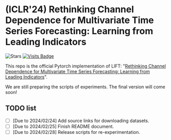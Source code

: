 # (ICLR'24) Rethinking Channel Dependence for Multivariate Time Series Forecasting: Learning from Leading Indicators
![Stars](https://img.shields.io/github/stars/SJTU-Quant/LIFT)
[![Visits Badge](https://badges.pufler.dev/visits/SJTU-Quant/LIFT)](https://badges.pufler.dev/visits/SJTU-Quant/LIFT)

This repo is the official Pytorch implementation of LIFT: "[Rethinking Channel Dependence for Multivariate Time Series Forecasting: Learning from Leading Indicators](https://arxiv.org/pdf/2401.17548.pdf)". 

We are still preparing the scripts of experiments. The final version will come soon!

## TODO list
- [ ] [Due to 2024/02/24] Add source links for downloading datasets.
- [ ] [Due to 2024/02/25] Finish README document.
- [ ] [Due to 2024/02/28] Release scripts for re-experimentation.
